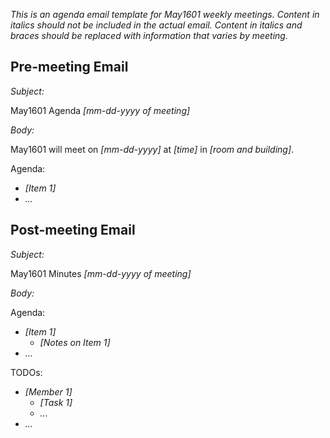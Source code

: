 *This is an agenda email template for May1601 weekly meetings.
Content in italics should not be included in the actual email.
Content in italics and braces should be replaced with information
that varies by meeting.*

## Pre-meeting Email

*Subject:*

May1601 Agenda *[mm-dd-yyyy of meeting]*

*Body:*

May1601 will meet on *[mm-dd-yyyy]* at *[time]* in *[room and building]*.

Agenda:

* *[Item 1]*
* *...* 

## Post-meeting Email

*Subject:*

May1601 Minutes *[mm-dd-yyyy of meeting]*

*Body:*

Agenda:
* *[Item 1]*
  * *[Notes on Item 1]*
* *...*

TODOs:
* *[Member 1]*
  * *[Task 1]*
  * *...*
* *...*
